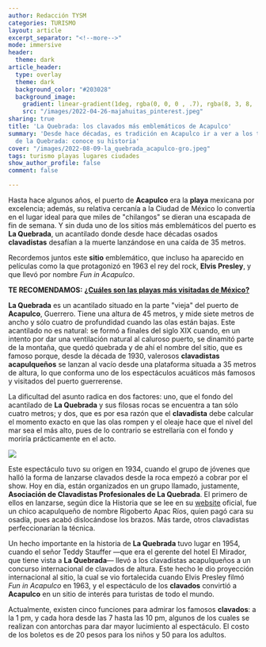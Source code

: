 ```yaml
---
author: Redacción TYSM
categories: TURISMO
layout: article
excerpt_separator: "<!--more-->"
mode: immersive
header:
  theme: dark
article_header:
  type: overlay
  theme: dark
  background_color: "#203028"
  background_image:
    gradient: linear-gradient(1deg, rgba(0, 0, 0 , .7), rgba(8, 3, 8, .9))
    src: "/images/2022-04-26-majahuitas_pinterest.jpeg"
sharing: true
title: 'La Quebrada: los clavados más emblemáticos de Acapulco'
summary: 'Desde hace décadas, es tradición en Acapulco ir a ver a los temerarios clavadistas
  de la Quebrada: conoce su historia'
cover: "/images/2022-08-09-la_quebrada_acapulco-gro.jpeg"
tags: turismo playas lugares ciudades
show_author_profile: false
comment: false

---
```

Hasta hace algunos años, el puerto de **Acapulco** era la **playa** mexicana por excelencia; además, su relativa cercanía a la Ciudad de México lo convertía en el lugar ideal para que miles de "chilangos" se dieran una escapada de fin de semana. Y sin duda uno de los sitios más emblemáticos del puerto es **La Quebrada**, un acantilado donde desde hace décadas osados **clavadistas** desafían a la muerte lanzándose en una caída de 35 metros.

Recordemos juntos este **sitio** emblemático, que incluso ha aparecido en películas como la que protagonizó en 1963 el rey del rock, **Elvis Presley**, y que llevó por nombre _Fun in Acapulco_.

**TE RECOMENDAMOS:** [**¿Cuáles son las playas más visitadas de México?**](https://blog.tonoysumariachi.com/turismo/2022/07/29/cuales-son-las-playas-mas-visitadas-de-mexico.html)

**La Quebrada** es un acantilado situado en la parte "vieja" del puerto de **Acapulco**, Guerrero. Tiene una altura de 45 metros, y mide siete metros de ancho y sólo cuatro de profundidad cuando las olas están bajas. Este acantilado no es natural: se formó a finales del siglo XIX cuando, en un intento por dar una ventilación natural al caluroso puerto, se dinamitó parte de la montaña, que quedó quebrada y de ahí el nombre del sitio, que es famoso porque, desde la década de 1930, valerosos **clavadistas** **acapulqueños** se lanzan al vacío desde una plataforma situada a 35 metros de altura, lo que conforma uno de los espectáculos acuáticos más famosos y visitados del puerto guerrerense.

La dificultad del asunto radica en dos factores: uno, que el fondo del acantilado de **La Quebrada** y sus filosas rocas se encuentra a tan sólo cuatro metros; y dos, que es por esa razón que el **clavadista** debe calcular el momento exacto en que las olas rompen y el oleaje hace que el nivel del mar sea el más alto, pues de lo contrario se estrellaría con el fondo y moriría prácticamente en el acto.

![](https://upload.wikimedia.org/wikipedia/commons/thumb/2/23/La_Quebrada%2C_Acapulco%2C_Guerrero_%2824685190940%29.jpg/731px-La_Quebrada%2C_Acapulco%2C_Guerrero_%2824685190940%29.jpg)

Este espectáculo tuvo su origen en 1934, cuando el grupo de jóvenes que halló la forma de lanzarse clavados desde la roca empezó a cobrar por el show. Hoy en día, están organizados en un grupo llamado, justamente, **Asociación de Clavadistas Profesionales de La Quebrada**. El primero de ellos en lanzarse, según dice la Historia que se lee en su [website](https://www.clavadistaslaquebrada.com/historia) oficial, fue un chico acapulqueño de nombre Rigoberto Apac Ríos, quien pagó cara su osadía, pues acabó dislocándose los brazos. Más tarde, otros clavadistas perfeccionarían la técnica.

Un hecho importante en la historia de **La Quebrada** tuvo lugar en 1954, cuando el señor Teddy Stauffer —que era el gerente del hotel El Mirador, que tiene vista a **La Quebrada**— llevó a los clavadistas acapulqueños a un concurso internacional de clavados de altura. Este hecho le dio proyección internacional al sitio, la cual se vio fortalecida cuando Elvis Presley filmó _Fun in Acapulco_ en 1963, y el espectáculo de los **clavados** convirtió a **Acapulco** en un sitio de interés para turistas de todo el mundo.

Actualmente, existen cinco funciones para admirar los famosos **clavados**: a la 1 pm, y cada hora desde las 7 hasta las 10 pm, algunos de los cuales se realizan con antorchas para dar mayor lucimiento al espectáculo. El costo de los boletos es de 20 pesos para los niños y 50 para los adultos.